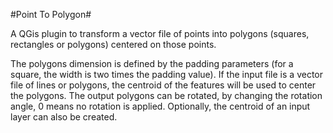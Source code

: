 #Point To Polygon#

A QGis plugin to transform a vector file of points into polygons (squares, rectangles or polygons) centered on those points.

The polygons dimension is defined by the padding parameters (for a square, the width is two times the padding value).
If the input file is a vector file of lines or polygons, the centroid of the features will be used to center the polygons.
The output polygons can be rotated, by changing the rotation angle, 0 means no rotation is applied.
Optionally, the centroid of an input layer can also be created.